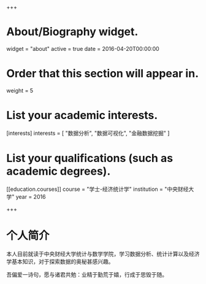 +++
# About/Biography widget.
widget = "about"
active = true
date = 2016-04-20T00:00:00

# Order that this section will appear in.
weight = 5

# List your academic interests.
[interests]
  interests = [
    "数据分析",
    "数据可视化",
    "金融数据挖掘"
  ]

# List your qualifications (such as academic degrees).
[[education.courses]]
  course = "学士-经济统计学"
  institution = "中央财经大学"
  year = 2016
 
+++

# 个人简介

本人目前就读于中央财经大学统计与数学学院，学习数据分析、统计计算以及经济学基本知识，对于探索数据的奥秘甚感兴趣。

吾偏爱一诗句，愿与诸君共勉：业精于勤荒于嬉，行成于思毁于随。
